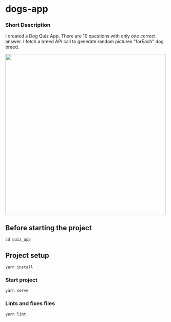 # dogs-app

### Short Description

I created a Dog Quiz App. There are 10 questions with only one correct answer. I fetch a breed API call to generate random pictures "forEach" dog breed. 

<img src="quiz_app/src/assets/todoapp.jpg" width="500px"/>

## Before starting the project

```
cd quiz_app
```

## Project setup

```
yarn install
```

### Start project

```
yarn serve 
```

### Lints and fixes files

```
yarn lint
```
